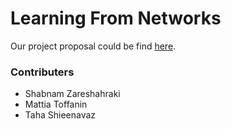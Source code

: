 # Learning From Networks

Our project proposal could be find [here](https://github.com/tahashieenavaz/learning-from-networks/blob/main/Report.pdf).

### Contributers

- Shabnam Zareshahraki
- Mattia Toffanin
- Taha Shieenavaz

